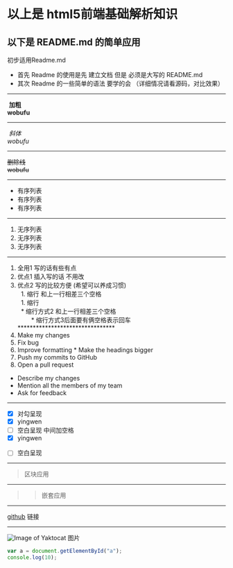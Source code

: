 # 以上是 html5前端基础解析知识
## 以下是 README.md 的简单应用
初步适用Readme.md 
* 首先 Readme 的使用是先 建立文档 但是 必须是大写的 README.md 
* 其次 Readme 的一些简单的语法 要学的会 （详细情况请看源码，对比效果）
**********************
   **加粗**  
   **wobufu**  
******************** 
  _斜体_  
  _wobufu_  
*******************
~~删除线~~  
~~wobufu~~  
********************
* 有序列表
* 有序列表
* 有序列表
*********************** 
1. 无序列表
1. 无序列表
1. 无序列表
****************************

1. 全用1 写的话有些有点
1. 优点1 插入写的话 不用改 
1. 优点2 写的比较方便 (希望可以养成习惯)  
   1. 缩行 和上一行相差三个空格  
   1. 缩行  
       * 缩行方式2 和上一行相差三个空格  
           * 缩行方式3后面要有俩空格表示回车  
********************************  
1. Make my changes
  1. Fix bug
  2. Improve formatting
    * Make the headings bigger
2. Push my commits to GitHub
3. Open a pull request
  * Describe my changes
  * Mention all the members of my team
   * Ask for feedback
********************************
- [x] 对勾呈现  
- [x] yingwen  
- [ ] 空白呈现 中间加空格
- [x] yingwen 
* [ ] 空白呈现   
*******************************
> 区块应用
*******************************
>> 嵌套应用
***************************
[github](http://github.com) 链接
**************************  
![Image of Yaktocat](https://octodex.github.com/images/yaktocat.png) 图片

```js
var a = document.getElementById("a");
console.log(10);
```

